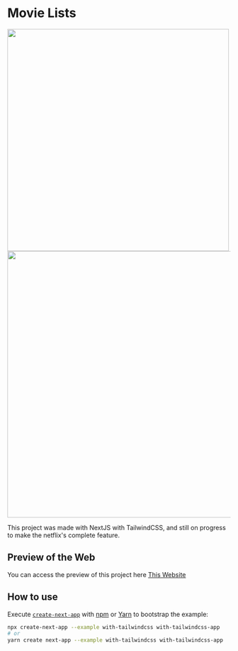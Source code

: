 # Movie Lists

<img src="images/movieMacbook.svg" width="500"/>
<img src="images/movieIphone12.svg" height="600"/>

This project was made with NextJS with TailwindCSS, and still on progress to make the netflix's complete feature.

## Preview of the Web

You can access the preview of this project here [This Website](http://movie.andikay.me)

## How to use

Execute [`create-next-app`](https://github.com/vercel/next.js/tree/canary/packages/create-next-app) with [npm](https://docs.npmjs.com/cli/init) or [Yarn](https://yarnpkg.com/lang/en/docs/cli/create/) to bootstrap the example:

```bash
npx create-next-app --example with-tailwindcss with-tailwindcss-app
# or
yarn create next-app --example with-tailwindcss with-tailwindcss-app
```
